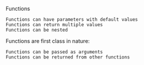Functions

	Functions can have parameters with default values
    Functions can return multiple values
	Functions can be nested

Functions are first class in nature:

	Functions can be passed as arguments
    Functions can be returned from other functions

    